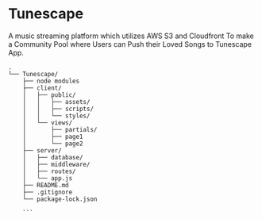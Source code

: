 # Tunescape
A music streaming platform which utilizes AWS S3 and Cloudfront To make a Community Pool where Users can Push their Loved Songs to Tunescape App.

```
.
└── Tunescape/
    ├── node modules
    ├── client/
    │   ├── public/
    │   │   ├── assets/
    │   │   ├── scripts/
    │   │   └── styles/
    │   └── views/
    │       ├── partials/
    │       ├── page1
    │       └── page2
    ├── server/
    │   ├── database/
    │   ├── middleware/
    │   ├── routes/
    │   └── app.js
    ├── README.md
    ├── .gitignore
    └── package-lock.json
    
    ```
